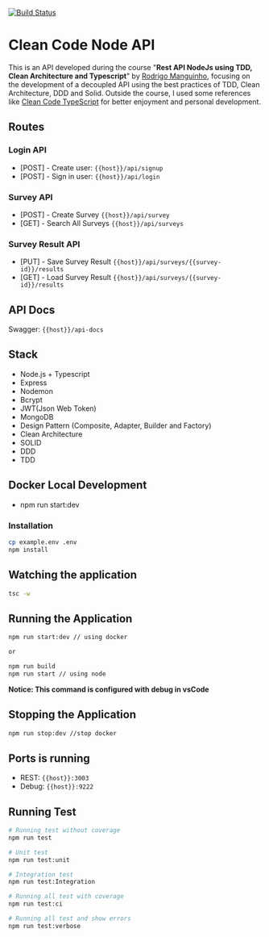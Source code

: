 [![Build Status](https://app.travis-ci.com/renatops1991/clean-code-api.svg?token=ZnWiximpccuhiNf9ij9f&branch=production)](https://app.travis-ci.com/renatops1991/clean-code-api)

# Clean Code Node API

This is an API developed during the course "**Rest API NodeJs using TDD, Clean Architecture and Typescript**" by [Rodrigo Manguinho](https://github.com/rmanguinho/), focusing on the development of a decoupled API using the best practices of TDD, Clean Architecture, DDD and Solid.
Outside the course, I used some references like [Clean Code TypeScript](https://github.com/vitorfreitas/clean-code-typescript) for better enjoyment and personal development.

## Routes

### Login API

- [POST] - Create user: `{{host}}/api/signup`
- [POST] - Sign in user: `{{host}}/api/login`

### Survey API

- [POST] - Create Survey `{{host}}/api/survey`
- [GET] - Search All Surveys `{{host}}/api/surveys`

### Survey Result API

- [PUT] - Save Survey Result `{{host}}/api/surveys/{{survey-id}}/results`
- [GET] - Load Survey Result `{{host}}/api/surveys/{{survey-id}}/results`

## API Docs

Swagger: `{{host}}/api-docs`

## Stack

- Node.js + Typescript
- Express
- Nodemon
- Bcrypt
- JWT(Json Web Token)
- MongoDB
- Design Pattern (Composite, Adapter, Builder and Factory)
- Clean Architecture
- SOLID
- DDD
- TDD


## Docker Local Development
 - npm run start:dev

### Installation

```bash
cp example.env .env
npm install
```

## Watching the application

```bash
tsc -w
```

## Running the Application

```bash
npm run start:dev // using docker

or

npm run build
npm run start // using node
```

<b>Notice: This command is configured with debug in vsCode</b>

## Stopping the Application

```bash
npm run stop:dev //stop docker
```

## Ports is running

- REST: `{{host}}:3003`
- Debug: `{{host}}:9222`

## Running Test

```bash
# Running test without coverage
npm run test

# Unit test
npm run test:unit

# Integration test
npm run test:Integration

# Running all test with coverage
npm run test:ci

# Running all test and show errors
npm run test:verbose

```
